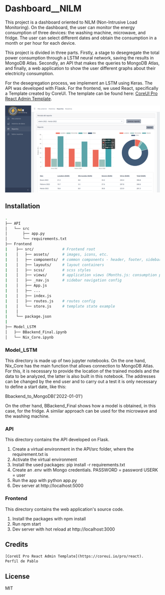 # Dashboard__NILM

This project is a dashboard oriented to NILM (Non-Intrusive Load Monitoring). On the dashboard, the user can monitor the energy consumption of three devices: the washing machine, microwave, and fridge. The user can select different dates and obtain the consumption in a month or per hour for each device.

This project is divided in three parts. Firstly, a stage to desegregate the total power consumption through a LSTM neural network, saving the results in MongoDB Atlas. Secondly, an API that makes the queries to MongoDB Atlas, and finally, a web application to show the user different graphs about their electricity consumption. 

For the desegregation process, we implement an LSTM using Keras. The API was developed with Flask. For the frontend, we used React, specifically a Template created by CoreUI. The template can be found here: [CoreUI Pro React Admin Template](https://coreui.io/pro/react). 

![](static/example.png)


## Installation 

``` bash
.
├── API
│   └── src
│       ├── app.py
│       └── requirements.txt
├── Frontend
|    ├── src/             # Frontend root
|    │   ├── assets/      # images, icons, etc.
|    │   ├── components/  # common components - header, footer, sidebar, etc.
|    │   ├── layouts/     # layout containers
|    │   ├── scss/        # scss styles
|    │   ├── views/       # application views (Months.js: consumption per month and per hour, Reports.js, Elect.js: consumption last month, Statis.js)
|    │   ├── _nav.js      # sidebar navigation config
|    │   ├── App.js
|    │   ├── ...
|    │   ├── index.js
|    │   ├── routes.js    # routes config
|    │   └── store.js     # template state example 
|    │
|    └── package.json
|
├── Model_LSTM
│   ├── BBackend_Final.ipynb
│   └── Nix_Core.ipynb

```


### Model_LSTM

This directory is made up of two jupyter notebooks. On the one hand, Nix_Core has the main function that allows connection to MongoDB Atlas. For this, it is necessary to provide the location of the trained models and the data to be analyzed, the latter is also built in this notebook. The addresses can be changed by the end user and to carry out a test it is only necessary to define a start date, like this:

Bbackend_to_MongoDB('2022-01-01')

On the other hand, BBackend_Final shows how a model is obtained, in this case, for the fridge. A similar approach can be used for the microwave and the washing machine.

### API 
This directory contains the API developed on Flask. 

1. Create a virtual environment in the API/src folder, where the requirement.txt is
2. Activate the virtual environment
3. Install the used packages: pip install -r requirements.txt
4. Create an .env with Mongo credentials.
     PASSWORD = password
     USERK = user
5. Run the app with python app.py
6. Dev server at http://localhost:5000 



### Frontend
This directory contains the web application's source code. 

1. Install the packages with npm install
2. Run npm start
3. Dev server with hot reload at http://localhost:3000

## Credits
    [CoreUI Pro React Admin Template](https://coreui.io/pro/react). 
    Perfil de Pablo

## License

MIT
